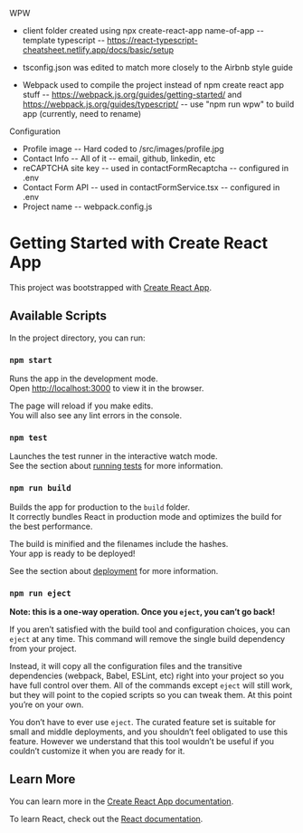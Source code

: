 WPW

-   client folder created using npx create-react-app name-of-app --template typescript
    -- https://react-typescript-cheatsheet.netlify.app/docs/basic/setup

-   tsconfig.json was edited to match more closely to the Airbnb style guide

-   Webpack used to compile the project instead of npm create react app stuff
    -- https://webpack.js.org/guides/getting-started/ and https://webpack.js.org/guides/typescript/
    -- use "npm run wpw" to build app (currently, need to rename)

Configuration

-   Profile image
    -- Hard coded to /src/images/profile.jpg
-   Contact Info
    -- All of it
    -- email, github, linkedin, etc
-   reCAPTCHA site key
    -- used in contactFormRecaptcha
    -- configured in .env
-   Contact Form API
    -- used in contactFormService.tsx
    -- configured in .env
-   Project name
    -- webpack.config.js

# Getting Started with Create React App

This project was bootstrapped with [Create React App](https://github.com/facebook/create-react-app).

## Available Scripts

In the project directory, you can run:

### `npm start`

Runs the app in the development mode.\
Open [http://localhost:3000](http://localhost:3000) to view it in the browser.

The page will reload if you make edits.\
You will also see any lint errors in the console.

### `npm test`

Launches the test runner in the interactive watch mode.\
See the section about [running tests](https://facebook.github.io/create-react-app/docs/running-tests) for more information.

### `npm run build`

Builds the app for production to the `build` folder.\
It correctly bundles React in production mode and optimizes the build for the best performance.

The build is minified and the filenames include the hashes.\
Your app is ready to be deployed!

See the section about [deployment](https://facebook.github.io/create-react-app/docs/deployment) for more information.

### `npm run eject`

**Note: this is a one-way operation. Once you `eject`, you can’t go back!**

If you aren’t satisfied with the build tool and configuration choices, you can `eject` at any time. This command will remove the single build dependency from your project.

Instead, it will copy all the configuration files and the transitive dependencies (webpack, Babel, ESLint, etc) right into your project so you have full control over them. All of the commands except `eject` will still work, but they will point to the copied scripts so you can tweak them. At this point you’re on your own.

You don’t have to ever use `eject`. The curated feature set is suitable for small and middle deployments, and you shouldn’t feel obligated to use this feature. However we understand that this tool wouldn’t be useful if you couldn’t customize it when you are ready for it.

## Learn More

You can learn more in the [Create React App documentation](https://facebook.github.io/create-react-app/docs/getting-started).

To learn React, check out the [React documentation](https://reactjs.org/).
